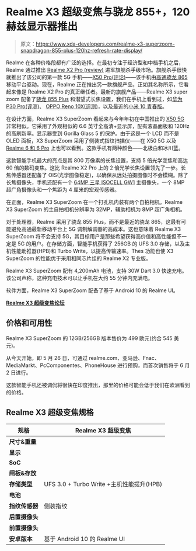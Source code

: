 # Realme X3 超级变焦与骁龙 855+，120 赫兹显示器推出

> 原文：<https://www.xda-developers.com/realme-x3-superzoom-snapdragon-855-plus-120hz-refresh-rate-display/>

Realme 在各种价格段都有广泛的选择。在最初专注于经济型和中档手机之后，Realme 通过推出 [Realme X2 Pro (review)](https://www.xda-developers.com/realme-x2-pro-xda-review/) 进军旗舰杀手级市场。旗舰杀手很快就推出了该公司的第一款 5G 手机——[X50 Pro(评论)](https://www.xda-developers.com/realme-x50-pro-5g-review/)——该手机由[高通骁龙 865](https://www.xda-developers.com/qualcomm-snapdragon-865-benchmarks-cpu-gpu-performance-vs-kirin-990-snapdragon-855-snapdragon-845/) 移动平台驱动。现在，Realme 正在推出另一款旗舰产品，正如其名称所示，它看起来像是 Realme X2 Pro 的真正继任者。最新的旗舰产品——Realme X3 super zoom 配备了[骁龙 855 Plus](https://www.xda-developers.com/qualcomm-snapdragon-855-plus/) 和潜望式长焦设置，我们在手机上看到过，如[华为 P30 Pro(评测)](https://www.xda-developers.com/huawei-p30-pro-camera-review-50x-zoom/)、 [OPPO Reno 10X(评测)](https://www.xda-developers.com/oppo-reno-10x-zoom-review/)，以及最近的[小米 10 青春版](https://www.xda-developers.com/xiaomi-mi-10-youth-edition-5g-snapdragon-765g-periscope-camera-china-launch/)。

在设计方面，Realme X3 SuperZoom 看起来与今年年初在中国推出的 [X50 5G](http://xda-developers.com/realme-x50-5g-snapdragon-765g-120hz-master-edition-ui/) 非常相似。它采用了外观相似的 6.6 英寸全高清+显示屏，配有液晶面板和 120Hz 的高刷新率。显示器受到 Gorilla Glass 5 的保护。由于这是一个 LCD 而不是 OLED 面板，X3 SuperZoom 采用了侧装式指纹扫描仪——在 X50 5G 以及 [Realme 6 和 6 Pro](https://www.xda-developers.com/realme-6-6-pro-launched/) 上也可以看到。这款手机有两种颜色——北极白和冰川蓝。

这款智能手机最大的亮点是其 800 万像素的长焦设置，支持 5 倍光学变焦和高达 60 倍的数码变焦。这比 Realme X2 Pro 上的 2 倍光学长焦设置领先了一步。长焦传感器还配备了 OIS(光学图像稳定)，以确保从远处拍摄图像时不会模糊。除了长焦摄像头，手机还配有一个 [64MP 三星 ISOCELL GW1](https://www.xda-developers.com/samsung-64mp-isocell-sensor-smartphones/) 主摄像头，一个 8MP 超广角摄像头和一个焦距为 4 厘米的宏观传感器。

在正面，Realme X3 SuperZoom 在一个打孔机内装有两个自拍相机。Realme X3 SuperZoom 的主自拍相机分辨率为 32MP，辅助相机为 8MP 超广角相机。

对于处理器，Realme 采用了骁龙 855 Plus，而不是最近的骁龙 865，这最有可能避免高通最新移动平台上 5G 调制解调器的高成本。这也意味着 Realme X3 SuperZoom 将不会支持 5G，其目标用户是那些希望获得高价值和高性能但不一定是 5G 的用户。在存储方面，智能手机获得了 256GB 的 UFS 3.0 存储，以及主机性能助推器(HPB)和 Turbo Write，以提高传输速率。Thes 功能也使 X3 SuperZoom 的性能优于采用相同芯片组的 Realme X2 专业版。

Realme X3 SuperZoom 配有 4,200mAh 电池，支持 30W Dart 3.0 快速充电。该公司声称，这种充电技术可以让手机在大约 55 分钟内充满电。

软件方面，Realme X3 SuperZoom 配备了基于 Android 10 的 Realme UI。

**[Realme X3 超级变焦论坛](https://forum.xda-developers.com/x3-superzoom)**

## 价格和可用性

Realme X3 SuperZoom 的 12GB/256GB 版本售价为 499 欧元(约合 545 美元)。

从今天开始，即 5 月 26 日，可通过 realme.com、亚马逊、Fnac、MediaMarkt、PcComponentes、PhoneHouse 进行预购，而首次销售将于 6 月 2 日进行。

这款智能手机还被调侃将很快在印度推出，那里的价格可能会低于我们在欧洲看到的价格。

## Realme X3 超级变焦规格

| **规格** | **Realme X3 超级变焦** |
| --- | --- |
| **尺寸&重量** |  |
| **显示** |  |
| **SoC** |  |
| **闸板&存放** |  |
| **存储类型** | UFS 3.0 + Turbo Write +主机性能提升(HPB) |
| **电池** |  |
| **指纹传感器** | 侧装指纹 |
| **后置摄像头** |  |
| **前置摄像头** |  |
| **安卓版本** | 基于 Android 10 的 Realme UI |